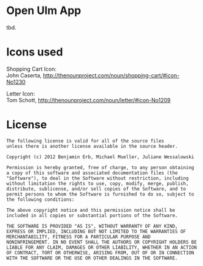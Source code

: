 # Open Ulm App 

tbd.


# Icons used

Shopping Cart Icon:  
John Caserta, http://thenounproject.com/noun/shopping-cart/#icon-No1230

Letter Icon:  
Tom Schott, http://thenounproject.com/noun/letter/#icon-No1209


# License

	The following license is valid for all of the source files 
	unless there is another license available in the source header.

	Copyright (c) 2012 Benjamin Erb, Michael Mueller, Juliane Wessalowski

	Permission is hereby granted, free of charge, to any person obtaining
	a copy of this software and associated documentation files (the
	"Software"), to deal in the Software without restriction, including
	without limitation the rights to use, copy, modify, merge, publish,
	distribute, sublicense, and/or sell copies of the Software, and to
	permit persons to whom the Software is furnished to do so, subject to
	the following conditions:

	The above copyright notice and this permission notice shall be
	included in all copies or substantial portions of the Software.

	THE SOFTWARE IS PROVIDED "AS IS", WITHOUT WARRANTY OF ANY KIND,
	EXPRESS OR IMPLIED, INCLUDING BUT NOT LIMITED TO THE WARRANTIES OF
	MERCHANTABILITY, FITNESS FOR A PARTICULAR PURPOSE AND
	NONINFRINGEMENT. IN NO EVENT SHALL THE AUTHORS OR COPYRIGHT HOLDERS BE
	LIABLE FOR ANY CLAIM, DAMAGES OR OTHER LIABILITY, WHETHER IN AN ACTION
	OF CONTRACT, TORT OR OTHERWISE, ARISING FROM, OUT OF OR IN CONNECTION
	WITH THE SOFTWARE OR THE USE OR OTHER DEALINGS IN THE SOFTWARE.